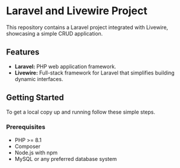 # Laravel and Livewire Project

This repository contains a Laravel project integrated with Livewire, showcasing a simple CRUD application.

## Features

- **Laravel:** PHP web application framework.
- **Livewire:** Full-stack framework for Laravel that simplifies building dynamic interfaces.

## Getting Started

To get a local copy up and running follow these simple steps.

### Prerequisites

- PHP >= 8.1
- Composer
- Node.js with npm
- MySQL or any preferred database system

